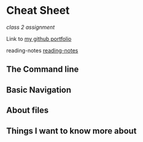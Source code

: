 # Cheat Sheet

*class 2 assignment*

Link to [my github portfolio](https://github.com/burdolski/reading-notes)

reading-notes [reading-notes](https://github.com/burdolski/reading-notes/blob/main/README.md)
 
The Command line
-
Basic Navigation
-
About files
-




## Things I want to know more about
